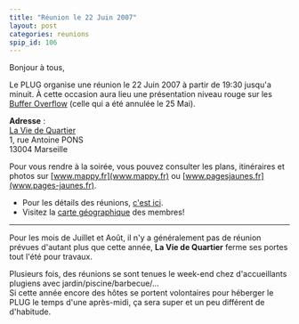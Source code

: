 ```yaml
---
title: "Réunion le 22 Juin 2007"
layout: post
categories: reunions
spip_id: 106
---
```

Bonjour à tous,

Le PLUG organise une réunion le 22 Juin 2007 à partir de 19:30 jusqu'a minuit. À cette occasion aura lieu une présentation niveau rouge sur les [Buffer Overflow](http://fr.wikipedia.org/wiki/Buffer_overflow) (celle qui a été annulée le 25 Mai).

<quote>**Adresse** :  
[La Vie de Quartier](http://tinyurl.com/3x28h4)  
1, rue Antoine PONS  
13004 Marseille</quote>

Pour vous rendre à la soirée, vous pouvez consulter les plans, itinéraires et photos sur [www.mappy.fr](www.mappy.fr) ou [www.pagesjaunes.fr](www.pages-jaunes.fr).

- Pour les détails des réunions, [c'est ici](/association/les-reunions-du-plug/).
- Visitez la [carte géographique](http://plugfr.org/map/) des membres!

----

Pour les mois de Juillet et Août, il n'y a généralement pas de réunion prévues d'autant plus que cette année, **La Vie de Quartier** ferme ses portes tout l'été pour travaux.

Plusieurs fois, des réunions se sont tenues le week-end chez d'accueillants plugiens avec jardin/piscine/barbecue/...  
Si cette année encore des hôtes se portent volontaires pour héberger le PLUG le temps d'une après-midi, ça sera super et un peu différent de d'habitude.